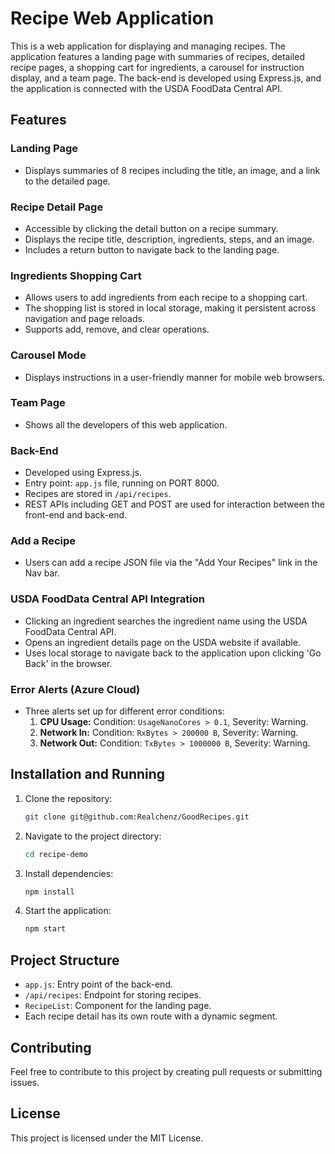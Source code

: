 # Recipe Web Application

This is a web application for displaying and managing recipes. The application features a landing page with summaries of recipes, detailed recipe pages, a shopping cart for ingredients, a carousel for instruction display, and a team page. The back-end is developed using Express.js, and the application is connected with the USDA FoodData Central API.

## Features

### Landing Page
- Displays summaries of 8 recipes including the title, an image, and a link to the detailed page.

### Recipe Detail Page
- Accessible by clicking the detail button on a recipe summary.
- Displays the recipe title, description, ingredients, steps, and an image.
- Includes a return button to navigate back to the landing page.

### Ingredients Shopping Cart
- Allows users to add ingredients from each recipe to a shopping cart.
- The shopping list is stored in local storage, making it persistent across navigation and page reloads.
- Supports add, remove, and clear operations.

### Carousel Mode
- Displays instructions in a user-friendly manner for mobile web browsers.

### Team Page
- Shows all the developers of this web application.

### Back-End
- Developed using Express.js.
- Entry point: `app.js` file, running on PORT 8000.
- Recipes are stored in `/api/recipes`.
- REST APIs including GET and POST are used for interaction between the front-end and back-end.

### Add a Recipe
- Users can add a recipe JSON file via the "Add Your Recipes" link in the Nav bar.

### USDA FoodData Central API Integration
- Clicking an ingredient searches the ingredient name using the USDA FoodData Central API.
- Opens an ingredient details page on the USDA website if available.
- Uses local storage to navigate back to the application upon clicking 'Go Back' in the browser.

### Error Alerts (Azure Cloud)
- Three alerts set up for different error conditions:
  1. **CPU Usage:** Condition: `UsageNanoCores > 0.1`, Severity: Warning.
  2. **Network In:** Condition: `RxBytes > 200000 B`, Severity: Warning.
  3. **Network Out:** Condition: `TxBytes > 1000000 B`, Severity: Warning.

## Installation and Running

1. Clone the repository:
   ```bash
   git clone git@github.com:Realchenz/GoodRecipes.git
   ```
2. Navigate to the project directory:
   ```bash
   cd recipe-demo
   ```
3. Install dependencies:
   ```bash
   npm install
   ```
4. Start the application:
   ```bash
   npm start
   ```

## Project Structure

- `app.js`: Entry point of the back-end.
- `/api/recipes`: Endpoint for storing recipes.
- `RecipeList`: Component for the landing page.
- Each recipe detail has its own route with a dynamic segment.

## Contributing

Feel free to contribute to this project by creating pull requests or submitting issues.

## License

This project is licensed under the MIT License.

